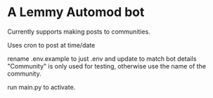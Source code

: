 # A Lemmy Automod bot
Currently supports making posts to communities.

Uses cron to post at time/date

rename .env.example to just .env and update to match bot details
"Community" is only used for testing, otherwise use the name of the community.

run main.py to activate.